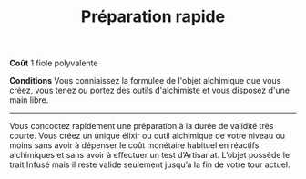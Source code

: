 ﻿---
# ATTENTION : Ne modifiez pas ce fichier
# Ce fichier est généré automatiquement par un script d'après les données du module Foundry VTT officiel et de sa traduction
title: Préparation rapide
titleEn: Quick Tincture
id: QHFMeJGzFWj2QczA
group: actions
---
<p><strong>Coût</strong> 1 fiole polyvalente</p><p><strong>Conditions</strong> Vous conniaissez la formulee de l'objet alchimique que vous créez, vous tenez ou portez des outils d'alchimiste et vous disposez d'une main libre.</p><hr><p>Vous concoctez rapidement une préparation à la durée de validité très courte. Vous créez un unique élixir ou outil alchimique de votre niveau ou moins sans avoir à dépenser le coût monétaire habituel en réactifs alchimiques et sans avoir à effectuer un test d’Artisanat. L’objet possède le trait Infusé mais il reste valide seulement jusqu’à la fin de votre tour actuel.</p>
